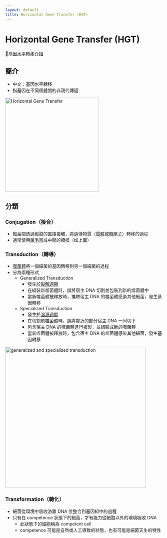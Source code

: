```yaml
---
layout: default
title: Horizontal Gene Transfer (HGT)
---
```


# Horizontal Gene Transfer (HGT)

[🎥基因水平轉移介紹](https://www.youtube.com/watch?v=08Q-MVeNeTU)

## 簡介

* 中文：基因水平轉移
* 指基因在不同個體間的非親代傳遞

<img src="https://media.springernature.com/lw685/springer-static/image/chp%3A10.1007%2F8623_2015_46/MediaObjects/978-3-662-49131-7_46_Fig1_HTML.png" alt="Horizontal Gene Transfer" style="height: 300px;" /> 

## 分類 

### Conjugation（接合）

* 細菌間透過細胞的直接接觸，將遺傳物質（<a href="plasmid">質體</a>或<a href="transposon">轉座子</a>）轉移的過程
* 通常使用<abbr title="pilus, conjugation pilus, F-pilus, or sex pilus">菌毛</abbr>當成中間的橋樑（如上圖）

### Transduction（轉導）

* <a href="bacteriophage">噬菌體</a>將一個細菌的基因轉移到另一個細菌的過程
* 分為兩種形式
    * Generalized Transduction
        * 發生於<a href="bacteriophage#lytic-cycle">裂解週期</a>
        * 在組裝新噬菌體時，誤將宿主 DNA 切割並包裝到新的噬菌體中
        * 當新噬菌體被釋放時，攜帶宿主 DNA 的噬菌體感染其他細菌，發生基因轉移
    * Specialized Transduction
        * 發生於<a href="bacteriophage#lysogenic-cycle">溶源週期</a>
        * 在切割<abbr title="prophage，噬菌體的基因">前噬菌體</abbr>時，誤將鄰近的部分宿主 DNA 一同切下
        * 包含宿主 DNA 的噬菌體進行複製，並組裝成新的噬菌體
        * 當新噬菌體被釋放時，包含宿主 DNA 的噬菌體感染其他細菌，發生基因轉移

<img src="https://d3kfrrhrj36vzx.cloudfront.net/images/1657598242952_9g33jyuz.png" alt="generalized and specialized transduction" style="height: 450px;" /> 

### Transformation（轉化）

* 細菌從環境中吸收游離 DNA 並整合到基因組中的過程
* 只有在 competence 狀態下的細菌，才有能力從細胞以外的環境吸收 DNA
    * 此狀態下的細胞稱為 competent cell
    * competence 可能是自然或人工導致的狀態，也有可能是細菌天生的特性